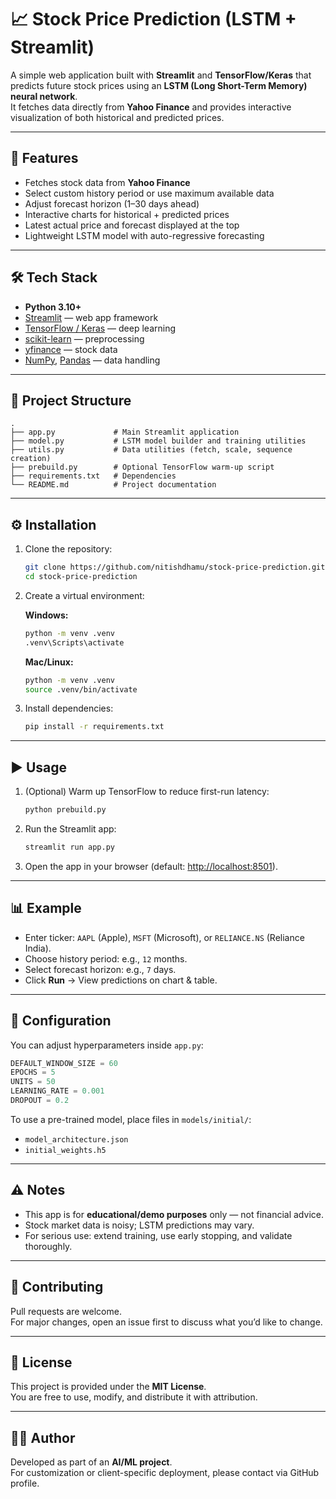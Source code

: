 # 📈 Stock Price Prediction (LSTM + Streamlit)

A simple web application built with **Streamlit** and **TensorFlow/Keras** that predicts future stock prices using an **LSTM (Long Short-Term Memory) neural network**.  
It fetches data directly from **Yahoo Finance** and provides interactive visualization of both historical and predicted prices.

---

## 🚀 Features

- Fetches stock data from **Yahoo Finance**
- Select custom history period or use maximum available data
- Adjust forecast horizon (1–30 days ahead)
- Interactive charts for historical + predicted prices
- Latest actual price and forecast displayed at the top
- Lightweight LSTM model with auto-regressive forecasting

---

## 🛠️ Tech Stack

- **Python 3.10+**
- [Streamlit](https://streamlit.io) — web app framework
- [TensorFlow / Keras](https://www.tensorflow.org) — deep learning
- [scikit-learn](https://scikit-learn.org) — preprocessing
- [yfinance](https://pypi.org/project/yfinance/) — stock data
- [NumPy](https://numpy.org), [Pandas](https://pandas.pydata.org) — data handling

---

## 📂 Project Structure

```
.
├── app.py             # Main Streamlit application
├── model.py           # LSTM model builder and training utilities
├── utils.py           # Data utilities (fetch, scale, sequence creation)
├── prebuild.py        # Optional TensorFlow warm-up script
├── requirements.txt   # Dependencies
└── README.md          # Project documentation
```

---

## ⚙️ Installation

1. Clone the repository:
   ```bash
   git clone https://github.com/nitishdhamu/stock-price-prediction.git
   cd stock-price-prediction
   ```

2. Create a virtual environment:

   **Windows:**
   ```bash
   python -m venv .venv
   .venv\Scripts\activate
   ```

   **Mac/Linux:**
   ```bash
   python -m venv .venv
   source .venv/bin/activate
   ```

3. Install dependencies:
   ```bash
   pip install -r requirements.txt
   ```

---

## ▶️ Usage

1. (Optional) Warm up TensorFlow to reduce first-run latency:
   ```bash
   python prebuild.py
   ```

2. Run the Streamlit app:
   ```bash
   streamlit run app.py
   ```

3. Open the app in your browser (default: [http://localhost:8501](http://localhost:8501)).

---

## 📊 Example

- Enter ticker: `AAPL` (Apple), `MSFT` (Microsoft), or `RELIANCE.NS` (Reliance India).
- Choose history period: e.g., `12` months.
- Select forecast horizon: e.g., `7` days.
- Click **Run** → View predictions on chart & table.

---

## 🔧 Configuration

You can adjust hyperparameters inside `app.py`:

```python
DEFAULT_WINDOW_SIZE = 60
EPOCHS = 5
UNITS = 50
LEARNING_RATE = 0.001
DROPOUT = 0.2
```

To use a pre-trained model, place files in `models/initial/`:

- `model_architecture.json`
- `initial_weights.h5`

---

## ⚠️ Notes

- This app is for **educational/demo purposes** only — not financial advice.
- Stock market data is noisy; LSTM predictions may vary.
- For serious use: extend training, use early stopping, and validate thoroughly.

---

## 🤝 Contributing

Pull requests are welcome.  
For major changes, open an issue first to discuss what you’d like to change.

---

## 📄 License

This project is provided under the **MIT License**.  
You are free to use, modify, and distribute it with attribution.

---

## 👨‍💻 Author

Developed as part of an **AI/ML project**.  
For customization or client-specific deployment, please contact via GitHub profile.
